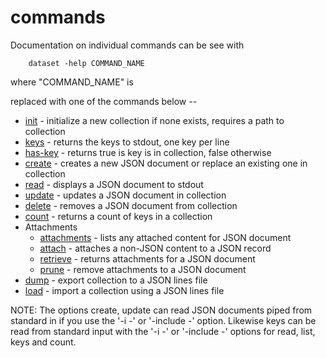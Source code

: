 commands
========

Documentation on individual commands can be see with

```shell
    dataset -help COMMAND_NAME
```

where "COMMAND_NAME" is 

replaced with one of the commands below --

- [init](init.md) - initialize a new collection if none exists, requires a
  path to collection
- [keys](keys.md) - returns the keys to stdout, one key per line
- [has-key](haskey.md) - returns true is key is in collection, false otherwise
- [create](create.md) - creates a new JSON document or replace an existing
  one in collection 
- [read](read.md) - displays a JSON document to stdout
- [update](update.md) - updates a JSON document in collection
- [delete](delete.md) - removes a JSON document from collection
- [count](count.md) - returns a count of keys in a collection
- Attachments
    - [attachments](attachments.md) - lists any attached content for JSON document
    - [attach](attach.md) - attaches a non-JSON content to a JSON record
    - [retrieve](retrieve.md) - returns attachments for a JSON document
    - [prune](prune.md) - remove attachments to a JSON document
- [dump](dump.md) - export collection to a JSON lines file
- [load](load.md) - import a collection using a JSON lines file

NOTE: The options create, update can read JSON documents piped 
from standard in if you use the '-i -' or '-include -' option. 
Likewise keys can be read from standard input with the '-i -' 
or '-include -' options for read, list, keys and count.
